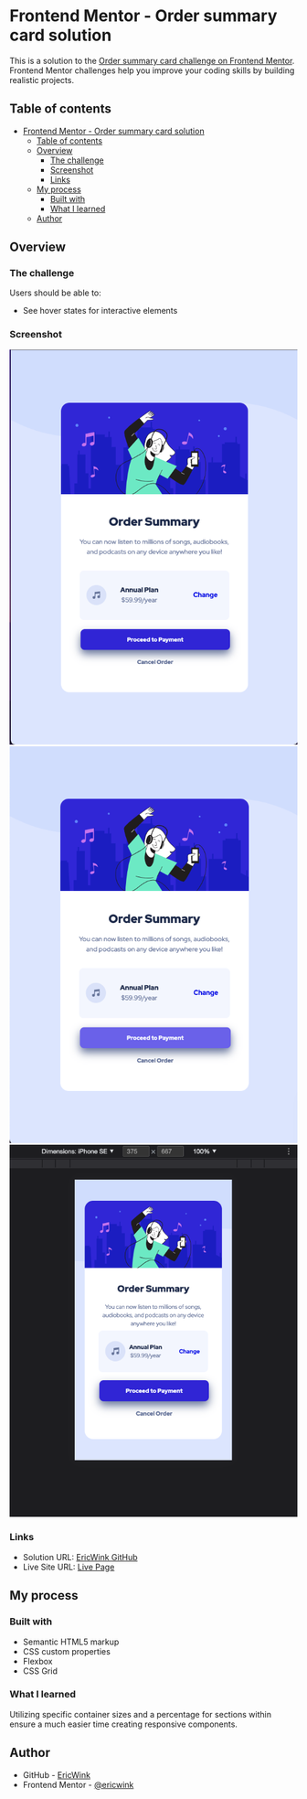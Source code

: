 # Frontend Mentor - Order summary card solution

This is a solution to the [Order summary card challenge on Frontend Mentor](https://www.frontendmentor.io/challenges/order-summary-component-QlPmajDUj). Frontend Mentor challenges help you improve your coding skills by building realistic projects.

## Table of contents

- [Frontend Mentor - Order summary card solution](#frontend-mentor---order-summary-card-solution)
  - [Table of contents](#table-of-contents)
  - [Overview](#overview)
    - [The challenge](#the-challenge)
    - [Screenshot](#screenshot)
    - [Links](#links)
  - [My process](#my-process)
    - [Built with](#built-with)
    - [What I learned](#what-i-learned)
  - [Author](#author)

## Overview

### The challenge

Users should be able to:

- See hover states for interactive elements

### Screenshot

![normal state](./images/normal%20state.png)
![hover state](./images/hover%20state.png)
![responsive size](./images/mobile%20size.png)

### Links

- Solution URL: [EricWink GitHub](https://github.com/ericwink/FEM-Order-Summary-Component)
- Live Site URL: [Live Page](https://ericwink.github.io/FEM-Order-Summary-Component/)

## My process

### Built with

- Semantic HTML5 markup
- CSS custom properties
- Flexbox
- CSS Grid

### What I learned

Utilizing specific container sizes and a percentage for sections within ensure a much easier time creating responsive components.

## Author

- GitHub - [EricWink](https://github.com/ericwink)
- Frontend Mentor - [@ericwink](https://www.frontendmentor.io/profile/ericwink)
